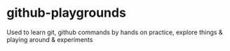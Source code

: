 # github-playgrounds
Used to learn git, github commands by hands on practice, explore things &amp; playing around &amp; experiments
